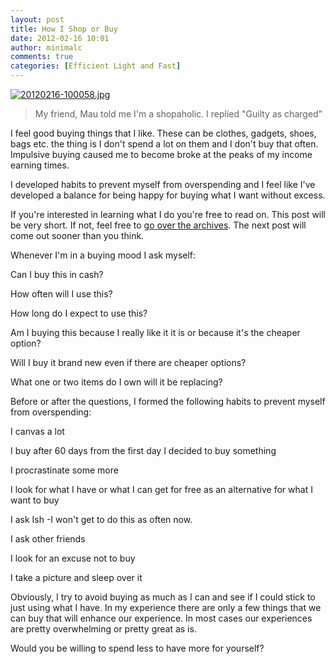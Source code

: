 ```yaml
---
layout: post
title: How I Shop or Buy
date: 2012-02-16 10:01
author: minimalc
comments: true
categories: [Efficient Light and Fast]
---
```

<a href="http://minimalchanges.com/blog/wp-content/uploads/2012/02/20120216-100058.jpg"><img src="http://minimalchanges.com/blog/wp-content/uploads/2012/02/20120216-100058.jpg" alt="20120216-100058.jpg" class="alignnone size-full" /></a>

<blockquote>My friend, Mau told me I'm a shopaholic. I replied "Guilty as charged"
</blockquote>

I feel good buying things that I like. These can be clothes, gadgets, shoes, bags etc. the thing is I don't spend a lot on them and I don't buy that often. Impulsive buying caused me to become broke at the peaks of my income earning times.

I developed habits to prevent myself from overspending and I feel like I've developed a balance for being happy for buying what I want without excess.

If you're interested in learning what I do you're free to read on. This post will be very short. If not, feel free to <a href="http://minimalchanges.com">go over the archives</a>. The next post will come out sooner than you think.

Whenever I'm in a buying mood I ask myself:

Can I buy this in cash?

How often will I use this?

How long do I expect to use this?

Am I buying this because I really like it it is or because it's the cheaper option?

Will I buy it brand new even if there are cheaper options?

What one or two items do I own will it be replacing?

Before or after the questions, I formed the following habits to prevent myself from overspending:

I canvas a lot

I buy after 60 days from the first day I decided to buy something

I procrastinate some more

I look for what I have or what I can get for free as an alternative for what I want to buy

I ask Ish -I won't get to do this as often now. 

I ask other friends

I look for an excuse not to buy

I take a picture and sleep over it 


Obviously, I try to avoid buying as much as I can and see if I could stick to just using what I have. In my experience there are only a few things that we can buy that will enhance our experience. In most cases our experiences are pretty overwhelming or pretty great as is. 

Would you be willing to spend less to have more for yourself?
